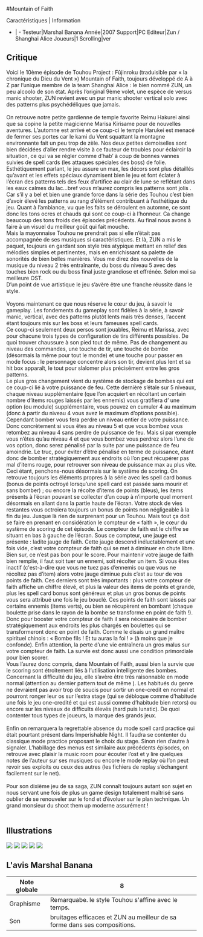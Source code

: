 #Mountain of Faith

Caractéristiques | Information
- | -
Testeur|Marshal Banana
Année|2007
Support|PC
Editeur|Zun / Shanghai Alice
Joueurs|1
Scrolling|ver

## Critique
Voici le 10ème épisode de Touhou Project : Fûjinroku (traduisible par « la chronique du Dieu du Vent ») Mountain of Faith, toujours développé de A à Z  par l’unique membre de la team Shanghai Alice : le bien nommé ZUN, un peu alcoolo de son état. Après l’original 9ème volet, une espèce de versus manic shooter, ZUN revient avec un pur manic shooter vertical solo avec des patterns plus psychédéliques que jamais.<br/><br/>On retrouve notre petite gardienne de temple favorite Reimu Hakurei ainsi que sa copine la petite magicienne Marisa Kirisame pour de nouvelles aventures. L’automne est arrivé et ce coup-ci le temple Harukei est menacé de fermer ses portes car le kami du Vent squattant la montagne environnante  fait un peu trop de zèle. Nos deux petites demoiselles sont bien décidées d’aller rendre visite à ce fauteur de troubles pour éclaircir la situation, ce qui va se régler comme d’hab’ à coup de bonnes vannes suivies de spell cards (les attaques spéciales des boss) de folie.<br/>Esthétiquement parlant, le jeu assure un max, les décors sont plus détaillés qu’avant et les effets spéciaux dynamisent bien le jeu et font éclater à l’écran des patterns tels des feux d’artifice au clair de lune se reflétant dans les eaux calmes du lac…bref vous m’aurez compris les patterns sont jolis . Car s’il y a bel et bien une grande force dans la série des Touhou c’est bien d’avoir élevé les patterns au rang d’élément contribuant à l’esthétique du jeu. Quant à l’ambiance, vu que les faits se déroulent en automne, ce sont donc les tons ocres et chauds qui sont ce coup-ci à l’honneur. Ca change beaucoup des tons froids des épisodes précédents. Au final nous avons à faire à un visuel du meilleur goût qui fait mouche.<br/>Mais la mayonnaise Touhou ne prendrait pas si elle n’était pas accompagnée de ses musiques si caractéristiques. Et là, ZUN a mis le paquet, toujours en gardant son style très atypique mettant en relief des mélodies simples et pertinentes, mais en enrichissant sa palette de sonorités de bien belles manières. Vous me direz des nouvelles de la musique du niveau 2 très entraînante, du boss du niveau 5 avec des touches bien rock ou du boss final juste grandiose et effrénée. Selon moi sa meilleure OST.<br/>D’un point de vue artistique le jeu s’avère être une franche réussite dans le style.<br/><br/>Voyons maintenant ce que nous réserve le cœur du jeu, à savoir le gameplay. Les fondements du gameplay sont fidèles à la série, à savoir manic, vertical, avec des patterns plutôt lents mais très denses, l’accent étant toujours mis sur les boss et leurs fameuses spell cards.<br/>Ce coup-ci seulement deux persos sont jouables, Reimu et Marissa, avec pour chacune trois types de configuration de tirs différents possibles. De quoi trouver chaussure à son pied tout de même. Pas de changement au niveau des commandes, une touche de tir, une touche de bombe (désormais la même pour tout le monde) et une touche pour passer en mode focus : le personnage concentre alors son tir, devient plus lent et sa hit box apparaît, le tout pour slalomer plus précisément entre les gros patterns.<br/>Le plus gros changement vient du système de stockage de bombes qui est ce coup-ci lié à votre puissance de feu. Cette dernière s’étale sur 5 niveaux, chaque niveau supplémentaire (que l’on acquiert en récoltant un certain nombre d’items rouges laissés par les ennemis) vous gratifiera d’ une option (ou module) supplémentaire, vous pouvez en cumuler 4 au maximum (donc à partir du niveau 4 vous avez le maximum d’options possible). Cependant bomber vous fera perdre un niveau entier de votre puissance.  Donc concrètement si vous êtes au niveau 5 et que vous bombez vous retombez au niveau 4 sans perdre de puissance de feu. Mais si par exemple vous n’êtes qu’au niveau 4 et que vous bombez vous perdrez alors l’une de vos option, donc serez pénalisé par la suite par une puissance de feu amoindrie. Le truc, pour éviter d’être pénalisé en terme de puissance, étant donc de bomber stratégiquement aux endroits où l’on peut récupérer pas mal d’items rouge, pour retrouver son niveau de puissance max au plus vite.<br/>Ceci étant, penchons-nous désormais sur le système de scoring. On retrouve toujours les éléments propres à la série avec les spell card bonus (bonus de points octroyé lorsqu’une spell card est passée sans mourir et sans bomber) ; ou encore la récolte d’items de points (bleus), les items présents à l’écran pouvant se collecter d’un coup à n’importe quel moment désormais en allant dans la partie haute de l’écran. Votre stock de vies restantes vous octroiera toujours un bonus de points non négligeable à la fin du jeu. Jusque là rien de surprenant pour un Touhou. Mais tout ça doit se faire en prenant en considération le compteur de « faith », le cœur du système de scoring de cet épisode. Le compteur de faith est le chiffre se situant en bas à gauche de l’écran. Sous ce compteur, une jauge est présente : ladite jauge de faith. Cette jauge descend inéluctablement et une fois vide, c’est votre compteur de faith qui se met à diminuer en chute libre. Bien sur, ce n’est pas bon pour le score. Pour maintenir votre jauge de faith bien remplie, il faut soit tuer un ennemi, soit récolter un item. Si vous êtes inactif (c'est-à-dire que vous ne tuez pas d’ennemis ou que vous ne récoltez pas d’item) alors votre jauge diminue puis c’est au tour de vos points de faith. Ces derniers sont très importants : plus votre compteur de faith affiche un chiffre élevé, et plus la valeur des items de points et grande, plus les spell card bonus sont généreux et plus un gros bonus de points vous sera attribué une fois le jeu bouclé. Ces points de faith sont laissés par certains ennemis (items verts), ou bien se récupèrent en bombant (chaque boulette prise dans le rayon de la bombe se transforme en point de faith !). Donc pour booster votre compteur de faith il sera nécessaire de bomber stratégiquement aux endroits les plus chargés en boulettes qui se transformeront donc en point de faith. Comme le disais un grand maître spirituel chinois :  « Bombe fils ! Et tu auras la foi ! » (à moins que je confonde). Enfin attention, la perte d’une vie entraînera un gros malus sur votre compteur de faith. La survie est donc aussi une condition primordiale pour bien scorer.<br/>Vous l’aurez donc compris, dans Mountain of Faith, aussi bien la survie que le scoring sont étroitement liés à l’utilisation intelligente des bombes.<br/>Concernant la difficulté du jeu, elle s’avère être très raisonnable en mode normal (attention au dernier pattern tout de même ). Les habitués du genre ne devraient pas avoir trop de soucis pour sortir un one-credit en normal et pourront ronger leur os sur l’extra stage (qui se débloque comme d’habitude une fois le jeu one-credité et qui est aussi comme d’habitude bien retors) ou encore sur les niveaux de difficults élevés (hard puis lunatic). De quoi contenter tous types de joueurs, la marque des grands jeux.<br/><br/>Enfin on remarquera la regrettable absence du mode spell card practice qui était pourtant présent dans Imperishable Night. Il faudra se contenter du classique mode practice proposant le choix du stage. Sinon rien d’autre à signaler. L’habillage des menus est similaire aux précédents épisodes, on retrouve avec plaisir la music room pour écouter l’ost et y lire quelques notes de l’auteur sur ses musiques ou encore le mode replay où l’on peut revoir ses exploits ou ceux des autres (les fichiers de replay s’échangent facilement sur le net).<br/><br/>Pour son dixième jeu de sa saga, ZUN connaît toujours autant son sujet en nous servant une fois de plus un game design totalement maîtrisé sans oublier de se renouveler  sur le fond et d’évoluer sur le plan technique. Un grand monsieur du shoot them up moderne assurément !<br/><br/>

## Illustrations
![](http://www.shmup.com/images/thumbs/img_fiche_1_1229.jpg)
![](http://www.shmup.com/images/thumbs/img_fiche_2_1229.jpg)
![](http://www.shmup.com/images/thumbs/img_fiche_3_1229.jpg)
![](http://www.shmup.com/images/thumbs/img_fiche_4_1229.jpg)
![](http://www.shmup.com/images/thumbs/img_fiche_5_1229.jpg)

## L'avis Marshal Banana
Note globale|8
-|-
Graphisme|Remarquabe. le style Touhou s'affine avec le temps.
Son|bruitages efficaces et ZUN au meilleur de sa forme dans ses compositions.
